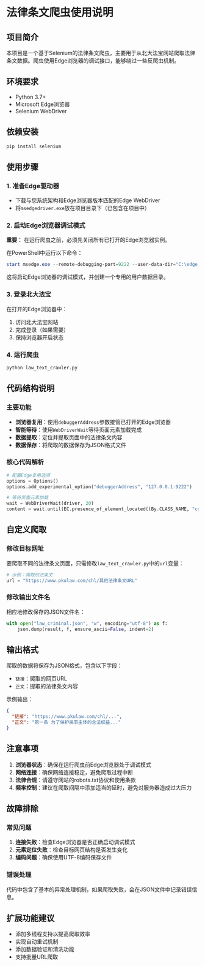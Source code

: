 # 法律条文爬虫使用说明

## 项目简介
本项目是一个基于Selenium的法律条文爬虫，主要用于从北大法宝网站爬取法律条文数据。爬虫使用Edge浏览器的调试接口，能够绕过一些反爬虫机制。

## 环境要求
- Python 3.7+
- Microsoft Edge浏览器
- Selenium WebDriver

## 依赖安装
```bash
pip install selenium
```

## 使用步骤

### 1. 准备Edge驱动器
- 下载与您系统架构和Edge浏览器版本匹配的Edge WebDriver
- 将`msedgedriver.exe`放在项目目录下（已包含在项目中）

### 2. 启动Edge浏览器调试模式
**重要：** 在运行爬虫之前，必须先关闭所有已打开的Edge浏览器实例。

在PowerShell中运行以下命令：
```powershell
start msedge.exe --remote-debugging-port=9222 --user-data-dir="C:\edge_data"
```

这将启动Edge浏览器的调试模式，并创建一个专用的用户数据目录。

### 3. 登录北大法宝
在打开的Edge浏览器中：
1. 访问北大法宝网站
2. 完成登录（如果需要）
3. 保持浏览器开启状态

### 4. 运行爬虫
```bash
python law_text_crawler.py
```

## 代码结构说明

### 主要功能
- **浏览器复用**：使用`debuggerAddress`参数接管已打开的Edge浏览器
- **智能等待**：使用`WebDriverWait`等待页面元素加载完成
- **数据提取**：定位并提取页面中的法律条文内容
- **数据保存**：将爬取的数据保存为JSON格式文件

### 核心代码解析
```python
# 配置Edge复用选项
options = Options()
options.add_experimental_option("debuggerAddress", "127.0.0.1:9222")

# 等待页面元素加载
wait = WebDriverWait(driver, 20)
content = wait.until(EC.presence_of_element_located((By.CLASS_NAME, "content")))
```

## 自定义爬取

### 修改目标网址
要爬取不同的法律条文页面，只需修改`law_text_crawler.py`中的`url`变量：

```python
# 示例：爬取刑法条文
url = "https://www.pkulaw.com/chl/其他法律条文URL"
```

### 修改输出文件名
相应地修改保存的JSON文件名：
```python
with open("law_criminal.json", "w", encoding="utf-8") as f:
    json.dump(result, f, ensure_ascii=False, indent=2)
```

## 输出格式
爬取的数据将保存为JSON格式，包含以下字段：
- `链接`：爬取的网页URL
- `正文`：提取的法律条文内容

示例输出：
```json
{
  "链接": "https://www.pkulaw.com/chl/...",
  "正文": "第一条 为了保护民事主体的合法权益..."
}
```

## 注意事项
1. **浏览器状态**：确保在运行爬虫前Edge浏览器处于调试模式
2. **网络连接**：确保网络连接稳定，避免爬取过程中断
3. **法律合规**：请遵守网站的robots.txt协议和使用条款
4. **频率控制**：建议在爬取间隔中添加适当的延时，避免对服务器造成过大压力

## 故障排除

### 常见问题
1. **连接失败**：检查Edge浏览器是否正确启动调试模式
2. **元素定位失败**：检查目标网页结构是否发生变化
3. **编码问题**：确保使用UTF-8编码保存文件

### 错误处理
代码中包含了基本的异常处理机制，如果爬取失败，会在JSON文件中记录错误信息。

## 扩展功能建议
- 添加多线程支持以提高爬取效率
- 实现自动重试机制
- 添加数据验证和清洗功能
- 支持批量URL爬取
